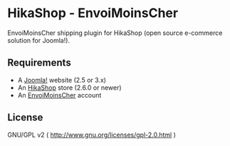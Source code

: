 # HikaShop - EnvoiMoinsCher

EnvoiMoinsCher shipping plugin for HikaShop (open source e-commerce solution for Joomla!).

## Requirements

* A [Joomla!](http://www.joomla.org) website (2.5 or 3.x)
* An [HikaShop](http://www.hikashop.com) store (2.6.0 or newer)
* An [EnvoiMoinsCher](http://www.envoimoinscher.com) account

## License
GNU/GPL v2 ( http://www.gnu.org/licenses/gpl-2.0.html )

